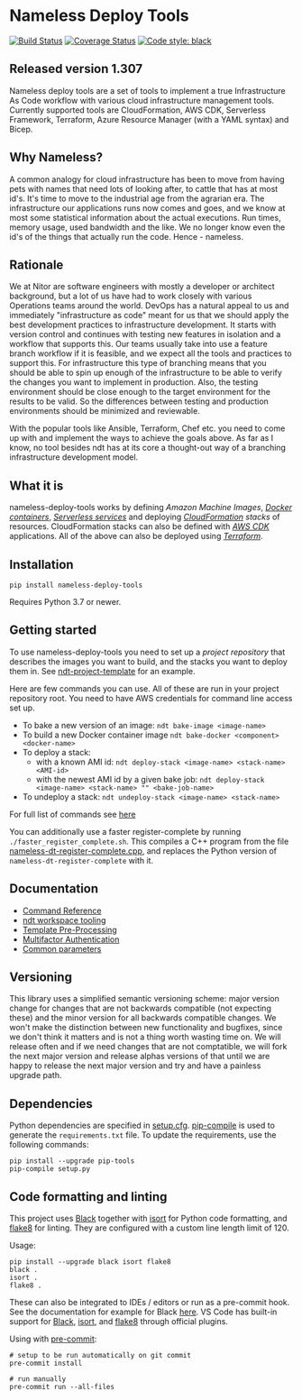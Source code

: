 # Nameless Deploy Tools

[![Build Status](https://api.travis-ci.com/NitorCreations/nameless-deploy-tools.svg?branch=master)](https://app.travis-ci.com/github/NitorCreations/nameless-deploy-tools/)
[![Coverage Status](https://coveralls.io/repos/github/NitorCreations/nameless-deploy-tools/badge.svg?branch=master)](https://coveralls.io/github/NitorCreations/nameless-deploy-tools?branch=master)
[![Code style: black](https://img.shields.io/badge/code%20style-black-000000.svg)](https://github.com/psf/black)

## Released version 1.307

Nameless deploy tools are a set of tools to implement a true Infrastructure As Code workflow
with various cloud infrastructure management tools. Currently supported tools are
CloudFormation, AWS CDK, Serverless Framework, Terraform, Azure Resource Manager (with
a YAML syntax) and Bicep.

## Why Nameless?

A common analogy for cloud infrastructure has been to move from having pets with
names that need lots of looking after, to cattle that has at most id's. It's time
to move to the industrial age from the agrarian era. The infrastructure our
applications runs now comes and goes, and we know at most some statistical information
about the actual executions. Run times, memory usage, used bandwidth and the like.
We no longer know even the id's of the things that actually run the code. Hence -
nameless.

## Rationale

We at Nitor are software engineers with mostly a developer or architect background, but
a lot of us have had to work closely with various Operations teams around the world.
DevOps has a natural appeal to us and immediately "infrastructure as code" meant for us
that we should apply the best development practices to infrastructure development. It starts
with version control and continues with testing new features in isolation and a workflow
that supports this. Our teams usually take into use a feature branch workflow if it is
feasible, and we expect all the tools and practices to support this. For infrastructure
this type of branching means that you should be able to spin up enough of the infrastructure
to be able to verify the changes you want to implement in production. Also, the testing
environment should be close enough to the target environment for the results to be valid.
So the differences between testing and production environments should be minimized and
reviewable.

With the popular tools like Ansible, Terraform, Chef etc. you need to come up with and
implement the ways to achieve the goals above. As far as I know, no tool besides ndt
has at its core a thought-out way of a branching infrastructure development model.

## What it is

nameless-deploy-tools works by defining _Amazon Machine Images_, _[Docker containers](https://www.docker.com)_,
_[Serverless services](https://serverless.com)_ and deploying _[CloudFormation](https://aws.amazon.com/cloudformation/)
stacks_ of resources. CloudFormation stacks can also be defined with _[AWS CDK](https://awslabs.github.io/aws-cdk/)_
applications. All of the above can also be deployed using _[Terraform](https://www.terraform.io)_.

## Installation

```shell
pip install nameless-deploy-tools
```

Requires Python 3.7 or newer.

## Getting started

To use nameless-deploy-tools you need to set up a _project repository_ that
describes the images you want to build, and the stacks you want to deploy them in. See
[ndt-project-template](https://github.com/NitorCreations/ndt-project-template)
for an example.

Here are few commands you can use. All of these are run in your project repository root.
You need to have AWS credentials for command line access set up.

* To bake a new version of an image: `ndt bake-image <image-name>`
* To build a new Docker container image `ndt bake-docker <component> <docker-name>`
* To deploy a stack:
  * with a known AMI id: `ndt deploy-stack <image-name> <stack-name> <AMI-id>`
  * with the newest AMI id by a given bake job: `ndt deploy-stack <image-name> <stack-name> "" <bake-job-name>`
* To undeploy a stack: `ndt undeploy-stack <image-name> <stack-name>`

For full list of commands see [here](docs/commands.md)

You can additionally use a faster register-complete by running `./faster_register_complete.sh`.
This compiles a C++ program from the file [nameless-dt-register-complete.cpp](n_utils/nameless-dt-register-complete.cpp),
and replaces the Python version of `nameless-dt-register-complete` with it.

## Documentation

* [Command Reference](docs/commands.md)
* [ndt workspace tooling](docs/workspace.md)
* [Template Pre-Processing](docs/template-processing.md)
* [Multifactor Authentication](docs/mfa.md)
* [Common parameters](docs/parameters.md)

## Versioning

This library uses a simplified semantic versioning scheme: major version change for changes
that are not backwards compatible (not expecting these) and the minor
version for all backwards compatible changes. We won't make the distinction between
new functionality and bugfixes, since we don't think it matters and is not a thing
worth wasting time on. We will release often and if we need changes that are not comptatible,
we will fork the next major version and release alphas versions of that until we are
happy to release the next major version and try and have a painless upgrade path.

## Dependencies

Python dependencies are specified in [setup.cfg](./setup.cfg).
[pip-compile](https://github.com/jazzband/pip-tools/) is used to generate the `requirements.txt` file.
To update the requirements, use the following commands:

```shell
pip install --upgrade pip-tools
pip-compile setup.py
```

## Code formatting and linting

This project uses [Black](https://github.com/psf/black) together with [isort](https://github.com/PyCQA/isort) for Python code formatting,
and [flake8](https://github.com/PyCQA/flake8) for linting.
They are configured with a custom line length limit of 120.

Usage:

```shell
pip install --upgrade black isort flake8
black .
isort .
flake8 .
```

These can also be integrated to IDEs / editors or run as a pre-commit hook.
See the documentation for example for Black [here](https://black.readthedocs.io/en/stable/integrations/editors.html).
VS Code has built-in support for [Black](https://marketplace.visualstudio.com/items?itemName=ms-python.black-formatter),
[isort](https://marketplace.visualstudio.com/items?itemName=ms-python.isort),
and [flake8](https://marketplace.visualstudio.com/items?itemName=ms-python.flake8) through official plugins.

Using with [pre-commit](https://pre-commit.com/):

```shell
# setup to be run automatically on git commit
pre-commit install

# run manually
pre-commit run --all-files
```
